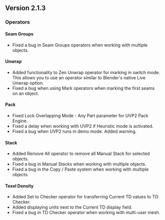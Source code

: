 ## Version 2.1.3
### Operators

#### **Seam Groups**

- Fixed a bug in Seam Groups operators when working with multiple objects.

#### **Unwrap**

- Added functionality to Zen Unwrap operator for marking in switch mode. This allows you to use an operator similar to Blender's native Live Unwrap option.
- Fixed a bug when using Mark operators when marking the first seams on an object.

#### **Pack**

- Fixed Lock Overlapping Mode - Any Part parameter for UVP2 Pack Engine.
- Fixed a delay when working with UVP2 if Heuristic mode is activated.
- Fixed a bug when UVP2 runs in demo mode. Added warning.

#### **Stack**

- Added Remove All operator to remove all Manual Stack for selected objects.
- Fixed a bug in Manual Stacks when working with multiple objects.
- Fixed a bug in the Copy / Paste system when working with multiple objects.

#### **Texel Density**

- Added Set to Checker operator for transferring Сurrent TD values to TD Checker.
- Added displaying units next to the Current TD display field.
- Fixed a bug in TD Checker operator when working with multi-user mesh.